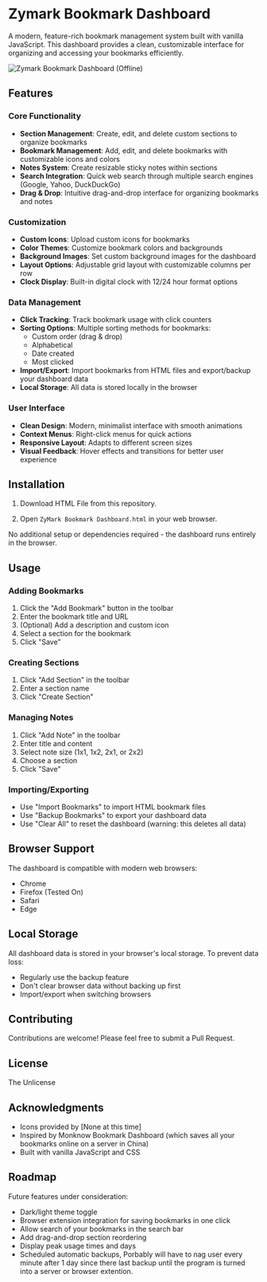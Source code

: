 # Zymark Bookmark Dashboard

A modern, feature-rich bookmark management system built with vanilla JavaScript. This dashboard provides a clean, customizable interface for organizing and accessing your bookmarks efficiently.

![Zymark Bookmark Dashboard (Offline)](https://github.com/user-attachments/assets/f9c2ee5e-73a0-40a3-bb28-d324c8340d02)

## Features

### Core Functionality
- **Section Management**: Create, edit, and delete custom sections to organize bookmarks
- **Bookmark Management**: Add, edit, and delete bookmarks with customizable icons and colors
- **Notes System**: Create resizable sticky notes within sections
- **Search Integration**: Quick web search through multiple search engines (Google, Yahoo, DuckDuckGo)
- **Drag & Drop**: Intuitive drag-and-drop interface for organizing bookmarks and notes

### Customization
- **Custom Icons**: Upload custom icons for bookmarks
- **Color Themes**: Customize bookmark colors and backgrounds
- **Background Images**: Set custom background images for the dashboard
- **Layout Options**: Adjustable grid layout with customizable columns per row
- **Clock Display**: Built-in digital clock with 12/24 hour format options

### Data Management
- **Click Tracking**: Track bookmark usage with click counters
- **Sorting Options**: Multiple sorting methods for bookmarks:
  - Custom order (drag & drop)
  - Alphabetical
  - Date created
  - Most clicked
- **Import/Export**: Import bookmarks from HTML files and export/backup your dashboard data
- **Local Storage**: All data is stored locally in the browser

### User Interface
- **Clean Design**: Modern, minimalist interface with smooth animations
- **Context Menus**: Right-click menus for quick actions
- **Responsive Layout**: Adapts to different screen sizes
- **Visual Feedback**: Hover effects and transitions for better user experience

## Installation

1. Download HTML File from this repository.

2. Open `ZyMark Bookmark Dashboard.html` in your web browser.

No additional setup or dependencies required - the dashboard runs entirely in the browser.

## Usage

### Adding Bookmarks
1. Click the "Add Bookmark" button in the toolbar
2. Enter the bookmark title and URL
3. (Optional) Add a description and custom icon
4. Select a section for the bookmark
5. Click "Save"

### Creating Sections
1. Click "Add Section" in the toolbar
2. Enter a section name
3. Click "Create Section"

### Managing Notes
1. Click "Add Note" in the toolbar
2. Enter title and content
3. Select note size (1x1, 1x2, 2x1, or 2x2)
4. Choose a section
5. Click "Save"

### Importing/Exporting
- Use "Import Bookmarks" to import HTML bookmark files
- Use "Backup Bookmarks" to export your dashboard data
- Use "Clear All" to reset the dashboard (warning: this deletes all data)

## Browser Support

The dashboard is compatible with modern web browsers:
- Chrome
- Firefox (Tested On)
- Safari
- Edge

## Local Storage

All dashboard data is stored in your browser's local storage. To prevent data loss:
- Regularly use the backup feature
- Don't clear browser data without backing up first
- Import/export when switching browsers

## Contributing

Contributions are welcome! Please feel free to submit a Pull Request.

## License

The Unlicense

## Acknowledgments

- Icons provided by [None at this time]
- Inspired by Monknow Bookmark Dashboard (which saves all your bookmarks online on a server in China)
- Built with vanilla JavaScript and CSS

## Roadmap

Future features under consideration:
- Dark/light theme toggle
- Browser extension integration for saving bookmarks in one click
- Allow search of your bookmarks in the search bar
- Add drag-and-drop section reordering
- Display peak usage times and days
- Scheduled automatic backups, Porbably will have to nag user every minute after 1 day since there last backup until the program is turned into a server or browser extention.
